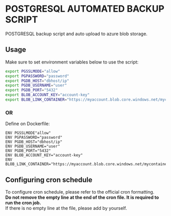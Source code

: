 # POSTGRESQL AUTOMATED BACKUP SCRIPT

POSTGRESQL backup script and auto upload to azure blob storage.

## Usage

Make sure to set environment variables below to use the script:

```bash
export PGSSLMODE="allow"
export PGPASSWORD="password"
export PGDB_HOST="dbhost/ip"
export PGDB_USERNAME="user"
export PGDB_PORT="5432"
export BLOB_ACCOUNT_KEY="account-key"
export BLOB_LINK_CONTAINER="https://myaccount.blob.core.windows.net/mycontainer"
```
### OR

Define on Dockerfile:

```
ENV PGSSLMODE"allow"
ENV PGPASSWORD="password"
ENV PGDB_HOST="dbhost/ip"
ENV PGDB_USERNAME="user"
ENV PGDB_PORT="5432"
ENV BLOB_ACCOUNT_KEY="account-key"
ENV BLOB_LINK_CONTAINER="https://myaccount.blob.core.windows.net/mycontainer"

```
## Configuring cron schedule

To configure cron schedule, please refer to the official cron formatting.\
**Do not remove the empty line at the end of the cron file. It is required to run the cron job.**\
If there is no empty line at the file, please add by yourself.

